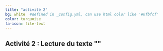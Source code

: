 ```yaml
---
title: "activité 2"
bg: white  #defined in _config.yml, can use html color like '#0fbfcf'
color: turquoise
fa-icon: file-text
---
```


## Activité 2 : Lecture du texte ""




